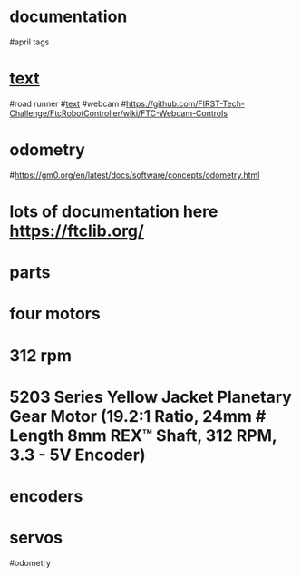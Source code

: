 
# documentation
#april tags 
# [text](https://ftc-docs.firstinspires.org/en/latest/apriltag/vision_portal/apriltag_library/apriltag-library.html)
#road runner
#[text](https://learnroadrunner.com/)
#webcam
#https://github.com/FIRST-Tech-Challenge/FtcRobotController/wiki/FTC-Webcam-Controls
# odometry
#https://gm0.org/en/latest/docs/software/concepts/odometry.html

# lots of documentation here https://ftclib.org/

#  parts
# four motors 
# 312 rpm 
# 5203 Series Yellow Jacket Planetary Gear Motor (19.2:1 Ratio, 24mm # Length 8mm REX™ Shaft, 312 RPM, 3.3 - 5V Encoder)
# encoders 
# servos
#odometry